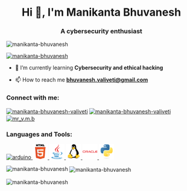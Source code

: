 <h1 align="center">Hi 👋, I'm Manikanta Bhuvanesh</h1>
<h3 align="center">A cybersecurity enthusiast</h3>

<p align="left"> <img src="https://komarev.com/ghpvc/?username=manikanta-bhuvanesh&label=Profile%20views&color=0e75b6&style=flat" alt="manikanta-bhuvanesh" /> </p>

<p align="left"> <a href="https://github.com/ryo-ma/github-profile-trophy"><img src="https://github-profile-trophy.vercel.app/?username=manikanta-bhuvanesh" alt="manikanta-bhuvanesh" /></a> </p>

- 🌱 I’m currently learning **Cybersecurity and ethical hacking**

- 📫 How to reach me **bhuvanesh.valiveti@gmail.com**

<h3 align="left">Connect with me:</h3>
<p align="left">
<a href="https://linkedin.com/in/manikanta-bhuvanesh-valiveti" target="blank"><img align="center" src="https://raw.githubusercontent.com/rahuldkjain/github-profile-readme-generator/neutral-icons/src/images/icons/Social/linked-in-alt.svg" alt="manikanta-bhuvanesh-valiveti" height="30" width="40" /></a>
<a href="https://fb.com/manikanta-bhuvanesh-valiveti" target="blank"><img align="center" src="https://raw.githubusercontent.com/rahuldkjain/github-profile-readme-generator/neutral-icons/src/images/icons/Social/facebook.svg" alt="manikanta-bhuvanesh-valiveti" height="30" width="40" /></a>
<a href="https://instagram.com/mr_v.m.b" target="blank"><img align="center" src="https://raw.githubusercontent.com/rahuldkjain/github-profile-readme-generator/neutral-icons/src/images/icons/Social/instagram.svg" alt="mr_v.m.b" height="30" width="40" /></a>
</p>

<h3 align="left">Languages and Tools:</h3>
<p align="left"> <a href="https://www.arduino.cc/" target="_blank"> <img src="https://cdn.worldvectorlogo.com/logos/arduino-1.svg" alt="arduino" width="40" height="40"/> </a> <a href="https://www.w3.org/html/" target="_blank"> <img src="https://raw.githubusercontent.com/devicons/devicon/master/icons/html5/html5-original-wordmark.svg" alt="html5" width="40" height="40"/> </a> <a href="https://www.java.com" target="_blank"> <img src="https://raw.githubusercontent.com/devicons/devicon/master/icons/java/java-original.svg" alt="java" width="40" height="40"/> </a> <a href="https://www.linux.org/" target="_blank"> <img src="https://raw.githubusercontent.com/devicons/devicon/master/icons/linux/linux-original.svg" alt="linux" width="40" height="40"/> </a> <a href="https://www.oracle.com/" target="_blank"> <img src="https://raw.githubusercontent.com/devicons/devicon/master/icons/oracle/oracle-original.svg" alt="oracle" width="40" height="40"/> </a> <a href="https://www.python.org" target="_blank"> <img src="https://raw.githubusercontent.com/devicons/devicon/master/icons/python/python-original.svg" alt="python" width="40" height="40"/> </a> </p>

<p><img align="left" src="https://github-readme-stats.vercel.app/api/top-langs?username=manikanta-bhuvanesh&show_icons=true&locale=en&layout=compact" alt="manikanta-bhuvanesh" /></p>

<p>&nbsp;<img align="center" src="https://github-readme-stats.vercel.app/api?username=manikanta-bhuvanesh&show_icons=true&locale=en" alt="manikanta-bhuvanesh" /></p>

<p><img align="center" src="https://github-readme-streak-stats.herokuapp.com/?user=manikanta-bhuvanesh&" alt="manikanta-bhuvanesh" /></p>

